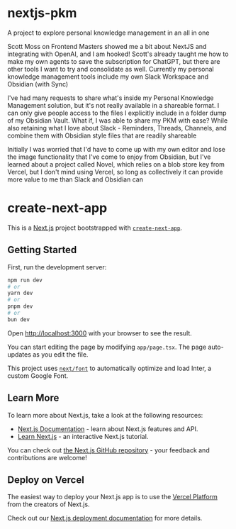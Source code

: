 # nextjs-pkm

A project to explore personal knowledge management in an all in one

Scott Moss on Frontend Masters showed me a bit about NextJS and integrating with OpenAI, and I am hooked! Scott's already taught me how to make my own agents to save the subscription for ChatGPT, but there are other tools I want to try and consolidate as well. Currently my personal knowledge management tools include my own Slack Workspace and Obsidian (with Sync)

I've had many requests to share what's inside my Personal Knowledge Management solution, but it's not really available in a shareable format. I can only give people access to the files I explicitly include in a folder dump of my Obsidian Vault. What if, I was able to share my PKM with ease? While also retaining what I love about Slack - Reminders, Threads, Channels, and combine them with Obsidian style files that are readily shareable

Initially I was worried that I'd have to come up with my own editor and lose the image functionality that I've come to enjoy from Obsidian, but I've learned about a project called Novel, which relies on a blob store key from Vercel, but I don't mind using Vercel, so long as collectively it can provide more value to me than Slack and Obsidian can

# create-next-app

This is a [Next.js](https://nextjs.org/) project bootstrapped with [`create-next-app`](https://github.com/vercel/next.js/tree/canary/packages/create-next-app).

## Getting Started

First, run the development server:

```bash
npm run dev
# or
yarn dev
# or
pnpm dev
# or
bun dev
```

Open [http://localhost:3000](http://localhost:3000) with your browser to see the result.

You can start editing the page by modifying `app/page.tsx`. The page auto-updates as you edit the file.

This project uses [`next/font`](https://nextjs.org/docs/basic-features/font-optimization) to automatically optimize and load Inter, a custom Google Font.

## Learn More

To learn more about Next.js, take a look at the following resources:

- [Next.js Documentation](https://nextjs.org/docs) - learn about Next.js features and API.
- [Learn Next.js](https://nextjs.org/learn) - an interactive Next.js tutorial.

You can check out [the Next.js GitHub repository](https://github.com/vercel/next.js/) - your feedback and contributions are welcome!

## Deploy on Vercel

The easiest way to deploy your Next.js app is to use the [Vercel Platform](https://vercel.com/new?utm_medium=default-template&filter=next.js&utm_source=create-next-app&utm_campaign=create-next-app-readme) from the creators of Next.js.

Check out our [Next.js deployment documentation](https://nextjs.org/docs/deployment) for more details.
